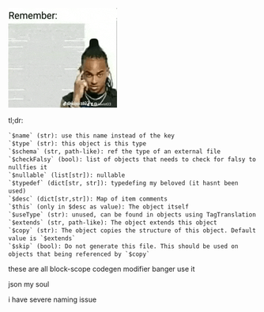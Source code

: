 ![Remember](https://github.com/HenrySck075/pxmaterial/blob/main/assets/remember.gif)

tl;dr:
```
`$name` (str): use this name instead of the key
`$type` (str): this object is this type 
`$schema` (str, path-like): ref the type of an external file
`$checkFalsy` (bool): list of objects that needs to check for falsy to nullfies it 
`$nullable` (list[str]): nullable 
`$typedef` (dict[str, str]): typedefing my beloved (it hasnt been used)
`$desc` (dict[str,str]): Map of item comments
`$this` (only in $desc as value): The object itself
`$useType` (str): unused, can be found in objects using TagTranslation
`$extends` (str, path-like): The object extends this object
`$copy` (str): The object copies the structure of this object. Default value is `$extends`
`$skip` (bool): Do not generate this file. This should be used on objects that being referenced by `$copy`
```
these are all block-scope codegen modifier banger use it


json my soul



i have severe naming issue
